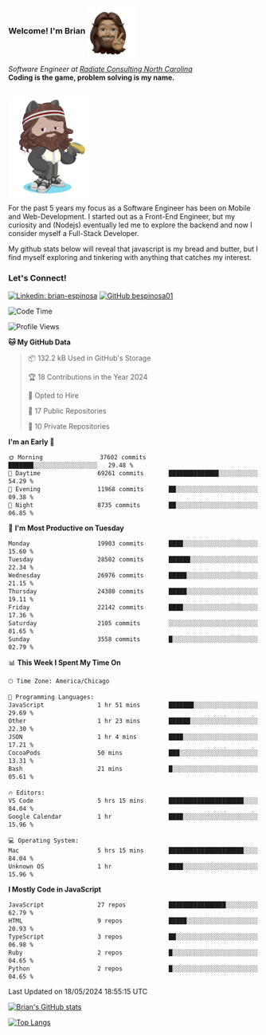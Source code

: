 ###  Welcome! I'm Brian <img align="center" src="https://github.com/bespinosa01/bespinosa01/blob/main/assets/peace-animoji.png" height="100" /></h2>
<p><em>Software Engineer at <a href="https://www.radiateconsulting.coop/north-carolina-tech-coop">Radiate Consulting North Carolina</a>
 <br/>
<!-- </br>Developer Consultant at <a href="https://codethedream.org/">Code The Dream</a> -->
</em> <b>Coding is the game, problem solving is my name.</b></p>

<br/>


 <img align="center" src="https://github.com/bespinosa01/bespinosa01/blob/main/assets/octo-me.png" height="200" /> 
 <p>
 For the past 5 years my focus as a Software Engineer has been on Mobile and Web-Development. I started out as a Front-End Engineer, but my curiosity and (Nodejs) eventually led me to explore the backend and now I consider myself a Full-Stack Developer.
</p>
<p>
 My github stats below will reveal that javascript is my bread and butter, but I find myself exploring and tinkering with anything that catches my interest. 
 </p>
 
 
### Let's Connect!

[![Linkedin: brian-espinosa](https://img.shields.io/badge/-brian--espinosa-blue?style=flat-square&logo=Linkedin&logoColor=white&link=https://www.linkedin.com/in/brian-espinosa/)](https://www.linkedin.com/in/brian-espinosa/)
[![GitHub bespinosa01](https://img.shields.io/github/followers/bespinosa01?label=follow&style=social)](https://github.com/bespinosa01)



<!--START_SECTION:waka-->
![Code Time](http://img.shields.io/badge/Code%20Time-1%2C532%20hrs%2053%20mins-blue)

![Profile Views](http://img.shields.io/badge/Profile%20Views-0-blue)

**🐱 My GitHub Data** 

> 📦 132.2 kB Used in GitHub's Storage 
 > 
> 🏆 18 Contributions in the Year 2024
 > 
> 💼 Opted to Hire
 > 
> 📜 17 Public Repositories 
 > 
> 🔑 10 Private Repositories 
 > 
**I'm an Early 🐤** 

```text
🌞 Morning                37602 commits       ███████░░░░░░░░░░░░░░░░░░   29.48 % 
🌆 Daytime                69261 commits       ██████████████░░░░░░░░░░░   54.29 % 
🌃 Evening                11968 commits       ██░░░░░░░░░░░░░░░░░░░░░░░   09.38 % 
🌙 Night                  8735 commits        ██░░░░░░░░░░░░░░░░░░░░░░░   06.85 % 
```
📅 **I'm Most Productive on Tuesday** 

```text
Monday                   19903 commits       ████░░░░░░░░░░░░░░░░░░░░░   15.60 % 
Tuesday                  28502 commits       ██████░░░░░░░░░░░░░░░░░░░   22.34 % 
Wednesday                26976 commits       █████░░░░░░░░░░░░░░░░░░░░   21.15 % 
Thursday                 24380 commits       █████░░░░░░░░░░░░░░░░░░░░   19.11 % 
Friday                   22142 commits       ████░░░░░░░░░░░░░░░░░░░░░   17.36 % 
Saturday                 2105 commits        ░░░░░░░░░░░░░░░░░░░░░░░░░   01.65 % 
Sunday                   3558 commits        █░░░░░░░░░░░░░░░░░░░░░░░░   02.79 % 
```


📊 **This Week I Spent My Time On** 

```text
🕑︎ Time Zone: America/Chicago

💬 Programming Languages: 
JavaScript               1 hr 51 mins        ███████░░░░░░░░░░░░░░░░░░   29.69 % 
Other                    1 hr 23 mins        ██████░░░░░░░░░░░░░░░░░░░   22.30 % 
JSON                     1 hr 4 mins         ████░░░░░░░░░░░░░░░░░░░░░   17.21 % 
CocoaPods                50 mins             ███░░░░░░░░░░░░░░░░░░░░░░   13.31 % 
Bash                     21 mins             █░░░░░░░░░░░░░░░░░░░░░░░░   05.61 % 

🔥 Editors: 
VS Code                  5 hrs 15 mins       █████████████████████░░░░   84.04 % 
Google Calendar          1 hr                ████░░░░░░░░░░░░░░░░░░░░░   15.96 % 

💻 Operating System: 
Mac                      5 hrs 15 mins       █████████████████████░░░░   84.04 % 
Unknown OS               1 hr                ████░░░░░░░░░░░░░░░░░░░░░   15.96 % 
```

**I Mostly Code in JavaScript** 

```text
JavaScript               27 repos            ████████████████░░░░░░░░░   62.79 % 
HTML                     9 repos             █████░░░░░░░░░░░░░░░░░░░░   20.93 % 
TypeScript               3 repos             ██░░░░░░░░░░░░░░░░░░░░░░░   06.98 % 
Ruby                     2 repos             █░░░░░░░░░░░░░░░░░░░░░░░░   04.65 % 
Python                   2 repos             █░░░░░░░░░░░░░░░░░░░░░░░░   04.65 % 
```




 Last Updated on 18/05/2024 18:55:15 UTC
<!--END_SECTION:waka-->


<!--  Github STATS -->
[![Brian's GitHub stats](https://github-readme-stats.vercel.app/api?username=bespinosa01&hide=stars,contribs&count_private=true&show_icons=true)](https://github.com/anuraghazra/github-readme-stats)

[![Top Langs](https://github-readme-stats.vercel.app/api/top-langs/?username=bespinosa01&layout=compact)](https://github.com/anuraghazra/github-readme-stats)



<!--
**bespinosa01/bespinosa01** is a ✨ _special_ ✨ repository because its `README.md` (this file) appears on your GitHub profile.

Here are some ideas to get you started:

- 🔭 I’m currently working on ...
- 🌱 I’m currently learning ...
- 👯 I’m looking to collaborate on ...
- 🤔 I’m looking for help with ...
- 💬 Ask me about ...
- 📫 How to reach me: ...
- 😄 Pronouns: ...
- ⚡ Fun fact: ...
-->
